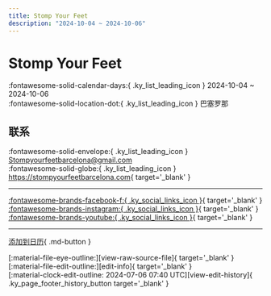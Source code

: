```yaml
---
title: Stomp Your Feet
description: "2024-10-04 ~ 2024-10-06"
---
```


# Stomp Your Feet 

:fontawesome-solid-calendar-days:{ .ky_list_leading_icon } 2024-10-04 ~ 2024-10-06  
:fontawesome-solid-location-dot:{ .ky_list_leading_icon } 巴塞罗那  

## 联系

:fontawesome-solid-envelope:{ .ky_list_leading_icon } <Stompyourfeetbarcelona@gmail.com>  
:fontawesome-solid-globe:{ .ky_list_leading_icon } <https://stompyourfeetbarcelona.com>{ target='_blank' }  

---

 [:fontawesome-brands-facebook-f:{ .ky_social_links_icon }](https://www.facebook.com/StompYourFeetBarcelona){ target='_blank' } [:fontawesome-brands-instagram:{ .ky_social_links_icon }](https://instagram.com/stompyourfeetbarcelona){ target='_blank' } [:fontawesome-brands-youtube:{ .ky_social_links_icon }](https://youtube.com/@stompyourfeetbarcelona8477){ target='_blank' }

---

[添加到日历](https://swing.news/ics/zh-Hans/2024/es/stomp-your-feet-2024.ics){ .md-button }

<div class="ky_page_footer" markdown>
<div class="ky_page_footer_trailing" markdown="span">
[:material-file-eye-outline:][view-raw-source-file]{ target='_blank' }
[:material-file-edit-outline:][edit-info]{ target='_blank' }
</div>
<div class="ky_page_footer_leading" markdown="span">
[:material-clock-edit-outline: 2024-07-06 07:40 UTC][view-edit-history]{ .ky_page_footer_history_button target='_blank' }
</div>
</div>

[view-raw-source-file]: https://github.com/swingdance/events/blob/main/2024/es/stomp-your-feet-2024.json "查看原始源文件"
[edit-info]: https://github.com/swingdance/events/issues/new?assignees=&labels=update+event&projects=&template=03-update_entity.yml&title=%5B2024%2Fes%5D%20Stomp%20Your%20Feet&region=es&year=2024&id=stomp-your-feet-2024&name=Stomp%20Your%20Feet&org_id= "编辑信息"

[view-edit-history]: https://github.com/swingdance/events/commits/main/2024/es/stomp-your-feet-2024.json "查看编辑历史"

